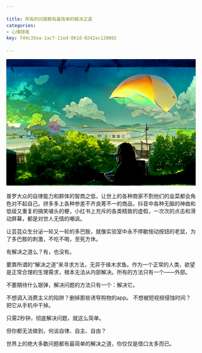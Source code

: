 ```yaml
---

title: 所有的问题都有最简单的解决之道
categories:
- 心情随笔
key: f49c35ea-1ac7-11ed-861d-0242ac120002

---
```


![This is the way](/images/2022081301.png)

普罗大众的自律能力和群体的智商之低，让世上的各种商家不割他们的韭菜都会角色对不起自己。拼多多上各种参差不齐良莠不一的商品，抖音中各种无脑的神曲和低级又重复的搞笑噱头的梗，小红书上充斥的各类精致的虚假，一次次的点击和滑动屏幕，都是对世人无情的嘲讽。

让芸芸众生分泌一轮又一轮的多巴胺，就像实验室中永不停歇按动按钮的老鼠，为了多巴胺的刺激，不吃不喝，至死方休。

有解决之道么？有，也没有。

要靠所谓的“解决之道”来寻求方法，无异于缘木求鱼。作为一个正常的人类，欲望是正常合理的生理需求，根本无法从内部解决。所有的方法只有一个——外部。

不要期待什么银弹，解决问题的方法只有一个：解决它。

不想调入消费主义的陷阱？删掉那些诱导购物的app。
不想被短视频侵蚀时间？把它从手机中干掉。

只需2秒钟，彻底解决问题，就这么简单。

但你都无法做到，何谈自律、自主、自由？

世界上的绝大多数问题都有最简单的解决之道，你仅仅是借口太多而已。

